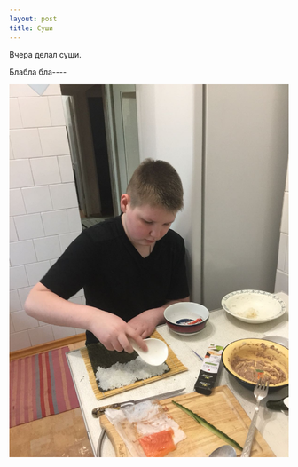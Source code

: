 ```yaml
---
layout: post
title: Cуши
---
```


Вчера делал суши.

Блабла бла----

![Суши](/images/sushi.jpeg "Суши")

